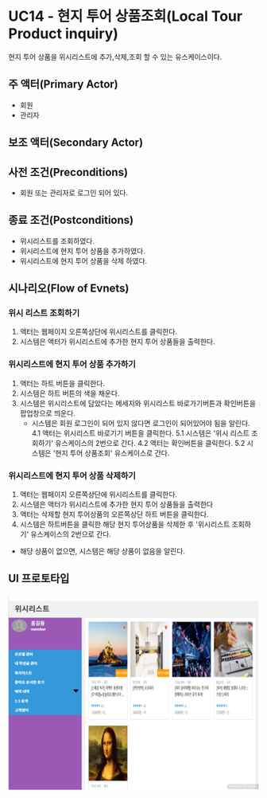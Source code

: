 # UC14 - 현지 투어 상품조회(Local Tour Product inquiry)

현지 투어 상품을 위시리스트에 추가,삭제,조회 할 수 있는 유스케이스이다.
## 주 액터(Primary Actor)

- 회원
- 관리자
## 보조 액터(Secondary Actor)

## 사전 조건(Preconditions)

  - 회원 또는 관리자로 로그인 되어 있다.
## 종료 조건(Postconditions)

- 위시리스트를 조회하였다.
- 위시리스트에 현지 투어 상품을 추가하였다.
- 위시리스트에 현지 투어 상품을 삭제 하였다.

## 시나리오(Flow of Evnets)

### 위시 리스트 조회하기

1. 액터는 웹페이지 오른쪽상단에 위시리스트를 클릭한다.
2. 시스템은 액터가 위시리스트에 추가한 현지 투어 상품들을 출력한다.


### 위시리스트에 현지 투어 상품 추가하기

1. 액터는 하트 버튼을 클릭한다.
2. 시스템은 하트 버튼의 색을 채운다.
3. 시스템은 위시리스트에 담았다는 메세지와 위시리스트 바로가기버튼과 확인버튼을 팝업창으로 띄운다.
   - 시스템은 회원 로그인이 되어 있지 않다면 로그인이 되어있어야 됨을 알린다.
4.1 액터는 위시리스트 바로기기 버튼을 클릭한다.
5.1 시스템은 '위시 리스트 조회하기' 유스케이스의 2번으로 간다.
4.2 액터는 확인버튼을 클릭한다.
5.2 시스템은 '현지 투어 상품조회' 유스케이스로 간다.

### 위시리스트에 현지 투어 상품 삭제하기

1. 액터는 웹페이지 오른쪽상단에 위시리스트를 클릭한다.
2. 시스템은 액터가 위시리스트에 추가한 현지 투어 상품들을 출력한다
3. 액터는 삭제할 현지 투어상품의 오른쪽상단 하트 버튼을 클릭한다.
4. 시스템은 하트버튼을 클릭한 해당 현지 투어상품을 삭제한 후 '위시리스트 조회하기' 유스케이스의 2번으로 간다.
  - 해당 상품이 없으면, 시스템은 해당 상품이 없음을 알린다.

## UI 프로토타입

###
![위시리스트](./images/uc014-WishListManagement01.png)
